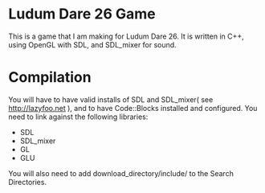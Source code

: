 Ludum Dare 26 Game
==================

This is a game that I am making for Ludum Dare 26.
It is written in C++, using OpenGL with SDL, and SDL_mixer for sound.


Compilation
===========
You will have to have valid installs of SDL and SDL_mixer( see http://lazyfoo.net ), and
to have Code::Blocks installed and configured.
You need to link against the following libraries:
* SDL
* SDL_mixer
* GL
* GLU

You will also need to add download_directory/include/ to the Search Directories.
